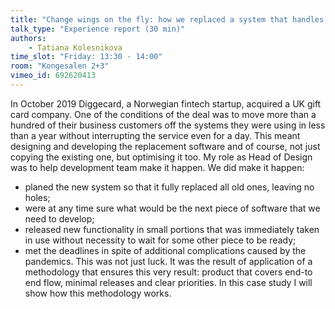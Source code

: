 ```yaml
---
title: "Change wings on the fly: how we replaced a system that handles several million euro turnover with zero downtime."
talk_type: "Experience report (30 min)"
authors:
    - Tatiana Kolesnikova
time_slot: "Friday: 13:30 - 14:00"
room: "Kongesalen 2+3"
vimeo_id: 692620413
---
```

In October 2019 Diggecard, a Norwegian fintech startup, acquired a UK gift card company. One of the conditions of the deal was to move more than a hundred of their business customers off the systems they were using in less than a year without interrupting the service even for a day. This meant designing and developing the replacement software and of course, not just copying the existing one, but optimising it too. My role as Head of Design was to help development team make it happen. 
We did make it happen:
- planed the new system so that it fully replaced all old ones, leaving no holes; 
- were at any time sure what would be the next piece of software that we need to develop; 
- released new functionality in small portions that was immediately taken in use without necessity to wait for some other piece to be ready;
- met the deadlines in spite of additional complications caused by the pandemics.
This was not just luck. It was the result of application of a methodology that ensures this very result: product that covers end-to end flow, minimal releases and clear priorities. In this case study I will show how this methodology works. 

